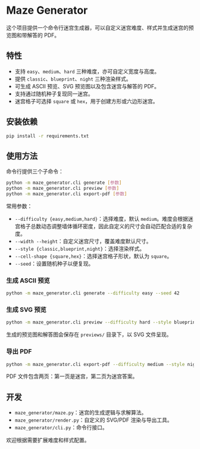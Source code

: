# Maze Generator

这个项目提供一个命令行迷宫生成器，可以自定义迷宫难度、样式并生成迷宫的预览图和带解答的 PDF。

## 特性

- 支持 `easy`、`medium`、`hard` 三种难度，亦可自定义宽度与高度。
- 提供 `classic`、`blueprint`、`night` 三种渲染样式。
- 可生成 ASCII 预览、SVG 预览图以及包含迷宫与解答的 PDF。
- 支持通过随机种子复现同一迷宫。
- 迷宫格子可选择 `square` 或 `hex`，用于创建方形或六边形迷宫。

## 安装依赖

```bash
pip install -r requirements.txt
```

## 使用方法

命令行提供三个子命令：

```bash
python -m maze_generator.cli generate [参数]
python -m maze_generator.cli preview [参数]
python -m maze_generator.cli export-pdf [参数]
```

常用参数：

- `--difficulty {easy,medium,hard}`：选择难度，默认 `medium`。难度会根据迷宫格子总数动态调整墙体循环密度，因此自定义的尺寸会自动匹配合适的复杂度。
- `--width --height`：自定义迷宫尺寸，覆盖难度默认尺寸。
- `--style {classic,blueprint,night}`：选择渲染样式。
- `--cell-shape {square,hex}`：选择迷宫格子形状，默认为 `square`。
- `--seed`：设置随机种子以便复现。

### 生成 ASCII 预览

```bash
python -m maze_generator.cli generate --difficulty easy --seed 42
```

### 生成 SVG 预览

```bash
python -m maze_generator.cli preview --difficulty hard --style blueprint --output previews
```

生成的预览图和解答图会保存在 `previews/` 目录下，以 SVG 文件呈现。

### 导出 PDF

```bash
python -m maze_generator.cli export-pdf --difficulty medium --style night --pdf output/maze.pdf --title "Team Maze Challenge"
```

PDF 文件包含两页：第一页是迷宫，第二页为迷宫答案。

## 开发

- `maze_generator/maze.py`：迷宫的生成逻辑与求解算法。
- `maze_generator/render.py`：自定义的 SVG/PDF 渲染与导出工具。
- `maze_generator/cli.py`：命令行接口。

欢迎根据需要扩展难度和样式配置。
